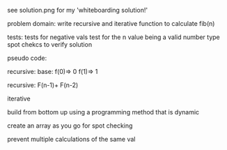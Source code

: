 see solution.png for my 'whiteboarding solution!'

problem domain:
write recursive and iterative function to calculate fib(n)

tests:
tests for negative vals
test for the n value being a valid number type
spot chekcs to verify solution

pseudo code:

recursive:
base:
f(0)=> 0
f(1)=> 1

recursive:
F(n-1)+ F(n-2)


iterative

build from bottom up using a programming method that is dynamic

create an array as you go for spot checking

prevent multiple calculations of the same val